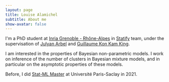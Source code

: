 ```yaml
---
layout: page
title: Louise Alamichel
subtitle: About me
show-avatar: false
---
```


I'm a PhD student at [Inria Grenoble - Rhône-Alpes](https://www.inria.fr/fr/centre-inria-grenoble-rhone-alpes) in [Statify](https://team.inria.fr/statify/) team, under the supervisation of [Julyan Arbel](https://www.julyanarbel.com/) and [Guillaume Kon Kam King](https://sites.google.com/site/guillaumekonkamking/).

I am interested in the properties of Bayesian non-parametric models. I work on inference of the number of clusters in Bayesian mixture models, and in particular on the asymptotic properties of these models.

Before, I did [Stat-ML Master](https://master-statml.imo.universite-paris-saclay.fr/) at Université Paris-Saclay in 2021.
